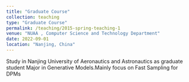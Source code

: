 ```yaml
---
title: "Graduate Course"
collection: teaching
type: "Graduate Course"
permalink: /teaching/2015-spring-teaching-1
venue: "NUAA , Computer Science and Technology Department"
date: 2022-09-01
location: "Nanjing, China"
---
```


Study in Nanjing University of Aeronautics and Astronautics as graduate student
Major in Generative Models.Mainly focus on Fast Sampling for DPMs

